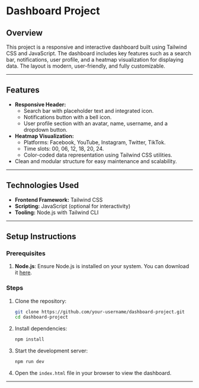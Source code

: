 # Dashboard Project

## Overview

This project is a responsive and interactive dashboard built using Tailwind CSS and JavaScript. The dashboard includes key features such as a search bar, notifications, user profile, and a heatmap visualization for displaying data. The layout is modern, user-friendly, and fully customizable.

---

## Features

- **Responsive Header:**
  - Search bar with placeholder text and integrated icon.
  - Notifications button with a bell icon.
  - User profile section with an avatar, name, username, and a dropdown button.
- **Heatmap Visualization:**
  - Platforms: Facebook, YouTube, Instagram, Twitter, TikTok.
  - Time slots: 00, 06, 12, 18, 20, 24.
  - Color-coded data representation using Tailwind CSS utilities.
- Clean and modular structure for easy maintenance and scalability.

---

## Technologies Used

- **Frontend Framework:** Tailwind CSS
- **Scripting:** JavaScript (optional for interactivity)
- **Tooling:** Node.js with Tailwind CLI

---

## Setup Instructions

### Prerequisites

1. **Node.js**: Ensure Node.js is installed on your system. You can download it [here](https://nodejs.org/).

### Steps

1. Clone the repository:
   ```bash
   git clone https://github.com/your-username/dashboard-project.git
   cd dashboard-project
   ```
2. Install dependencies:
   ```bash
   npm install
   ```
3. Start the development server:
   ```bash
   npm run dev
   ```
4. Open the `index.html` file in your browser to view the dashboard.

---
